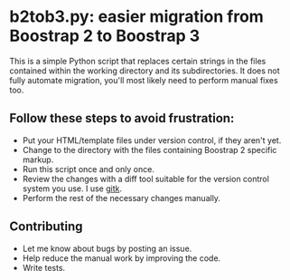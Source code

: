 # b2tob3.py: easier migration from Boostrap 2 to Boostrap 3

This is a simple Python script that replaces certain strings in the files
contained within the working directory and its subdirectories. It does not fully
automate migration, you'll most likely need to perform manual fixes too.

## Follow these steps to avoid frustration:

* Put your HTML/template files under version control, if they aren't yet.
* Change to the directory with the files containing Boostrap 2 specific markup.
* Run this script once and only once.
* Review the changes with a diff tool suitable for the version control system you use. I use [gitk](https://www.kernel.org/pub/software/scm/git/docs/gitk.html).
* Perform the rest of the necessary changes manually.

## Contributing

* Let me know about bugs by posting an issue.
* Help reduce the manual work by improving the code.
* Write tests.